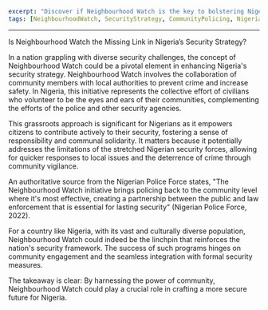 ```yaml
excerpt: "Discover if Neighbourhood Watch is the key to bolstering Nigeria's security strategy."
tags: [NeighbourhoodWatch, SecurityStrategy, CommunityPolicing, NigerianSafety, PublicPolicy]
```

---

Is Neighbourhood Watch the Missing Link in Nigeria’s Security Strategy?

In a nation grappling with diverse security challenges, the concept of Neighbourhood Watch could be a pivotal element in enhancing Nigeria's security strategy. Neighbourhood Watch involves the collaboration of community members with local authorities to prevent crime and increase safety. In Nigeria, this initiative represents the collective effort of civilians who volunteer to be the eyes and ears of their communities, complementing the efforts of the police and other security agencies.

This grassroots approach is significant for Nigerians as it empowers citizens to contribute actively to their security, fostering a sense of responsibility and communal solidarity. It matters because it potentially addresses the limitations of the stretched Nigerian security forces, allowing for quicker responses to local issues and the deterrence of crime through community vigilance.

An authoritative source from the Nigerian Police Force states, "The Neighbourhood Watch initiative brings policing back to the community level where it's most effective, creating a partnership between the public and law enforcement that is essential for lasting security" (Nigerian Police Force, 2022).

For a country like Nigeria, with its vast and culturally diverse population, Neighbourhood Watch could indeed be the linchpin that reinforces the nation's security framework. The success of such programs hinges on community engagement and the seamless integration with formal security measures.

The takeaway is clear: By harnessing the power of community, Neighbourhood Watch could play a crucial role in crafting a more secure future for Nigeria.